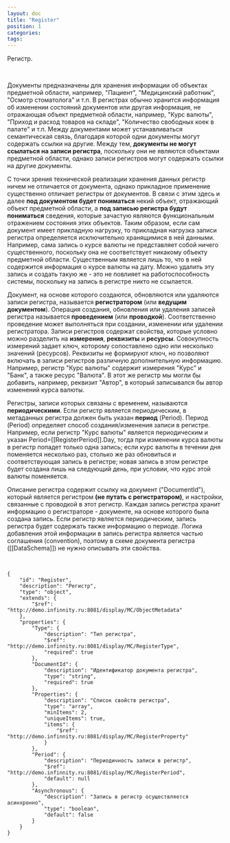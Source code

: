 ```yaml
---
layout: doc
title: "Register"
position: 1
categories: 
tags: 
---
```


Регистр.

   

Документы предназначены для хранения информации об объектах предметной области, например, "Пациент", "Медицинский работник", "Осмотр стоматолога" и т.п. В регистрах обычно хранится информация об изменении состояний документов или другая информация, не отражающая объект предметной области, например, "Курс валюты", "Приход и расход товаров на складе", "Количество свободных коек в палате" и т.п. Между документами может устанавливаться семантическая связь, благодаря которой одни документы могут содержать ссылки на другие. Между тем, **документы не могут ссылаться на записи регистра**, поскольку они не являются объектами предметной области, однако записи регистров могут содержать ссылки на другие документы.

С точки зрения технической реализации хранения данных регистр ничем не отличается от документа, однако прикладное применение существенно отличает регистры от документов. В связи с этим здесь и далее **под документом будет пониматься** некий объект, отражающий объект предметной области, а **под записью регистра будут пониматься** сведения, которые зачастую являются функциональным отражением состояния этих объектов. Таким образом, если сам документ имеет прикладную нагрузку, то прикладная нагрузка записи регистра определяется исключительно хранящимися в ней данными. Например, сама запись о курсе валюты не представляет собой ничего существенного, поскольку она не соответствует никакому объекту предметной области. Существенным является лишь то, что в ней содержится информация о курсе валюты на дату. Можно удалить эту запись и создать такую же - это не повлияет на работоспособность системы, поскольку на запись в регистре никто не ссылается.

Документ, на основе которого создаются, обновляются или удаляются записи регистра, называется **регистратором** (или **ведущим документом**). Операция создания, обновления или удаления записей регистра называется **проведением** (или **проводкой**). Соответственно проведение может выполняться при создании, изменении или удалении регистратора. Записи регистров содержат свойства, которые условно можно разделить на **измерения**, **реквизиты** и **ресурсы**. Совокупность измерений задает ключ, которому сопоставлено одно или несколько значений (ресурсов). Реквизиты не формируют ключ, но позволяют включать в записи регистров различную дополнительную информацию. Например, регистр "Курс валюты" содержит измерения "Курс" и "Банк", а также ресурс "Валюта". В этот же регистр мы могли бы добавить, например, реквизит "Автор", в который записывался бы автор изменений курса валюты.

Регистры, записи которых связаны с временем, называются **периодическими**. Если регистр является периодическим, в метаданных регистра должен быть указан **период** (Period). Период (Period) определяет способ создания/изменения записи в регистре. Например, если регистр "Курс валюты" является периодическим и указан Period=[[RegisterPeriod]].Day, тогда при изменении курса валюты в регистр попадет только одна запись; если курс валюты в течении дня поменяется несколько раз, столько же раз обновиться и соответствующая запись в регистре; новая запись в этом регистре будет создана лишь на следующий день, при условии, что курс этой валюты поменяется.    

Описание регистра содержит ссылку на документ ("DocumentId"), который является регистром **(не путать с регистратором)**, и настройки, связанные с проводкой в этот регистр. Каждая запись регистра хранит информацию о регистраторе - документе, на основе которого была создана запись. Если регистр является периодическим, запись регистра будет содержать также информацию о периоде. Логика добавления этой информации в запись регистра является частью соглашения (convention), поэтому в схеме документа регистра ([[DataSchema]]) не нужно описывать эти свойства.

        

```
{
	"id": "Register",
	"description": "Регистр",
	"type": "object",
	"extends": {
		"$ref": "http://demo.infinnity.ru:8081/display/MC/ObjectMetadata"
	},
	"properties": {
		"Type": {
			"description": "Тип регистра",
			"$ref": "http://demo.infinnity.ru:8081/display/MC/RegisterType",
			"required": true
		},
		"DocumentId": {
			"description": "Идентификатор документа регистра",
			"type": "string",
			"required": true
		},
		"Properties": {
			"description": "Список свойств регистра",
			"type": "array",
			"minItems": 2,
			"uniqueItems": true,
			"items": {
				"$ref": "http://demo.infinnity.ru:8081/display/MC/RegisterProperty"
			}
		},
		"Period": {
			"description": "Периодичность записи в регистр",
			"$ref": "http://demo.infinnity.ru:8081/display/MC/RegisterPeriod",
			"default": null
		},
		"Asynchronous": {
			"description": "Запись в регистр осуществляется асинхронно",
			"type": "boolean",
			"default": false
		}
	}
}
```

 

 

